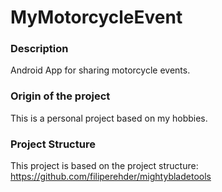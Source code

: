 # MyMotorcycleEvent

### Description

Android App for sharing motorcycle events.

### Origin of the project

This is a personal project based on my hobbies.

### Project Structure

This project is based on the project structure: https://github.com/filiperehder/mightybladetools